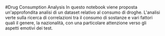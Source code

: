 #Drug Consumption Analysis 
In questo notebook viene proposta un'approfondita analisi di un dataset relativo al consumo di droghe. L'analisi verte sulla ricerca di correlazioni tra il consumo di sostanze e vari fattori quali il genere, la nazionalità, con una particolare attenzione verso gli aspetti emotivi dei test.
